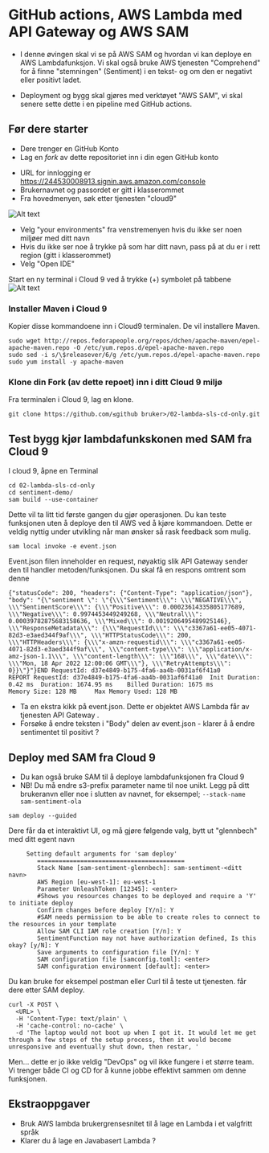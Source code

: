 # GitHub actions, AWS Lambda med API Gateway og AWS SAM

* I denne øvingen skal vi se på AWS SAM og hvordan vi kan deploye en AWS Lambdafunksjon. 
Vi skal også bruke AWS tjenesten "Comprehend" for å finne "stemningen" (Sentiment) i en tekst- og om den er negativt eller positivt 
ladet. 

* Deployment og bygg skal gjøres med verktøyet "AWS SAM", vi skal senere sette dette i en pipeline med GitHub actions.

## Før dere starter

- Dere trenger en GitHub Konto
- Lag en _fork_ av dette repositoriet inn i din egen GitHub konto
* URL for innlogging er https://244530008913.signin.aws.amazon.com/console
* Brukernavnet og passordet er gitt i klasserommet
* Fra hovedmenyen, søk etter tjenesten "cloud9"

![Alt text](img/11.png  "a title")

* Velg "your environments" fra venstremenyen hvis du ikke ser noen miljøer med ditt navn
* Hvis du ikke ser noe å trykke på som har ditt navn, pass på at du er i rett region (gitt i klasserommet)
* Velg "Open IDE"


Start en ny terminal i Cloud 9 ved å trykke (+) symbolet på tabbene
![Alt text](img/newtab.png  "a title")

### Installer Maven i Cloud 9

Kopier disse kommandoene inn i Cloud9 terminalen. De vil installere Maven.
```shell
sudo wget http://repos.fedorapeople.org/repos/dchen/apache-maven/epel-apache-maven.repo -O /etc/yum.repos.d/epel-apache-maven.repo
sudo sed -i s/\$releasever/6/g /etc/yum.repos.d/epel-apache-maven.repo
sudo yum install -y apache-maven
```

### Klone din Fork (av dette repoet) inn i ditt Cloud 9 miljø

Fra terminalen i Cloud 9, lag en klone.

```shell
git clone https://github.com/≤github bruker>/02-lambda-sls-cd-only.git
```

## Test bygg kjør lambdafunkskonen med SAM fra Cloud 9

I cloud 9, åpne en Terminal

```shell
cd 02-lambda-sls-cd-only
cd sentiment-demo/
sam build --use-container
```

Dette vil ta litt tid første gangen du gjør operasjonen. Du kan teste funksjonen uten å deploye den til AWS 
ved å kjøre kommandoen. Dette er veldig nyttig under utvikling når man ønsker så rask feedback som mulig. 

```shell
sam local invoke -e event.json 
```

Event.json filen inneholder en request, nøyaktig slik API Gateway sender den til handler metoden/funksjonen. 
Du skal få en respons omtrent som denne 

```
{"statusCode": 200, "headers": {"Content-Type": "application/json"}, "body": "{\"sentiment \": \"{\\\"Sentiment\\\": \\\"NEGATIVE\\\", \\\"SentimentScore\\\": {\\\"Positive\\\": 0.00023614335805177689, \\\"Negative\\\": 0.9974453449249268, \\\"Neutral\\\": 0.00039782875683158636, \\\"Mixed\\\": 0.0019206495489925146}, \\\"ResponseMetadata\\\": {\\\"RequestId\\\": \\\"c3367a61-ee05-4071-82d3-e3aed344f9af\\\", \\\"HTTPStatusCode\\\": 200, \\\"HTTPHeaders\\\": {\\\"x-amzn-requestid\\\": \\\"c3367a61-ee05-4071-82d3-e3aed344f9af\\\", \\\"content-type\\\": \\\"application/x-amz-json-1.1\\\", \\\"content-length\\\": \\\"168\\\", \\\"date\\\": \\\"Mon, 18 Apr 2022 12:00:06 GMT\\\"}, \\\"RetryAttempts\\\": 0}}\"}"}END RequestId: d37e4849-b175-4fa6-aa4b-0031af6f41a0
REPORT RequestId: d37e4849-b175-4fa6-aa4b-0031af6f41a0  Init Duration: 0.42 ms  Duration: 1674.95 ms    Billed Duration: 1675 ms        Memory Size: 128 MB     Max Memory Used: 128 MB
```

* Ta en ekstra kikk på event.json. Dette er objektet AWS Lambda får av tjenesten API Gateway .
* Forsøke å endre teksten i "Body" delen av event.json - klarer å å endre sentimentet til positivt ?

## Deploy med SAM fra Cloud 9

* Du kan også bruke SAM til å deploye lambdafunksjonen fra Cloud 9 
* NB! Du må endre s3-prefix parameter name til noe unikt. Legg på ditt brukeranvn eller noe i slutten av navnet, for eksempel; ```--stack-name sam-sentiment-ola```

```shell
sam deploy --guided 
```

Dere får da et interaktivt UI, og må gjøre følgende valg, bytt ut "glennbech" med ditt egent navn 

```text
     Setting default arguments for 'sam deploy'
        =========================================
        Stack Name [sam-sentiment-glennbech]: sam-sentiment-<ditt navn> 
        AWS Region [eu-west-1]: eu-west-1
        Parameter UnleashToken [12345]: <enter>
        #Shows you resources changes to be deployed and require a 'Y' to initiate deploy
        Confirm changes before deploy [Y/n]: Y
        #SAM needs permission to be able to create roles to connect to the resources in your template
        Allow SAM CLI IAM role creation [Y/n]: Y
        SentimentFunction may not have authorization defined, Is this okay? [y/N]: Y
        Save arguments to configuration file [Y/n]: Y
        SAM configuration file [samconfig.toml]: <enter>
        SAM configuration environment [default]: <enter> 
```

Du kan bruke for eksempel postman eller Curl til å teste ut tjenesten. <URL> får dere etter SAM deploy. 

```shell
curl -X POST \
  <URL> \
  -H 'Content-Type: text/plain' \
  -H 'cache-control: no-cache' \
  -d 'The laptop would not boot up when I got it. It would let me get through a few steps of the setup process, then it would become unresponsive and eventually shut down, then restar, '
```

Men... dette er jo ikke veldig "DevOps" og vil ikke fungere i et større team. Vi trenger både CI og CD for å kunne jobbe 
effektivt sammen om denne funksjonen.

## Ekstraoppgaver

* Bruk AWS lambda brukergrensesnitet til å lage en Lambda i et valgfritt språk 
* Klarer du å lage en Javabasert Lambda ? 

